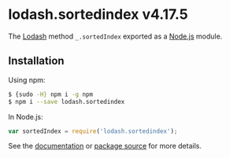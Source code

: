 # lodash.sortedindex v4.17.5

The [Lodash](https://lodash.com/) method `_.sortedIndex` exported as a [Node.js](https://nodejs.org/) module.

## Installation

Using npm:
```bash
$ {sudo -H} npm i -g npm
$ npm i --save lodash.sortedindex
```

In Node.js:
```js
var sortedIndex = require('lodash.sortedindex');
```

See the [documentation](https://lodash.com/docs#sortedIndex) or [package source](https://github.com/lodash/lodash/blob/4.17.5-npm-packages/lodash.sortedindex) for more details.
